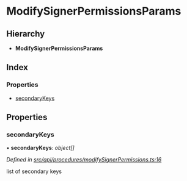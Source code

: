 # ModifySignerPermissionsParams

## Hierarchy

* **ModifySignerPermissionsParams**

## Index

### Properties

* [secondaryKeys](modifysignerpermissionsparams.md#secondarykeys)

## Properties

### secondaryKeys

• **secondaryKeys**: _object\[\]_

_Defined in_ [_src/api/procedures/modifySignerPermissions.ts:16_](https://github.com/PolymathNetwork/polymesh-sdk/blob/7362b318/src/api/procedures/modifySignerPermissions.ts#L16)

list of secondary keys

